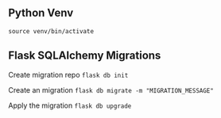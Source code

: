 ## Python Venv

```source venv/bin/activate```

## Flask SQLAlchemy Migrations

Create migration repo
```flask db init```

Create an migration
```flask db migrate -m "MIGRATION_MESSAGE"```

Apply the migration
```flask db upgrade```

